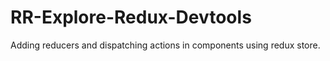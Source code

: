 # RR-Explore-Redux-Devtools

Adding reducers and dispatching actions in components using redux store.
